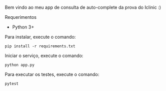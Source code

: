 Bem vindo ao meu app de consulta de auto-complete da prova do Iclinic :)

Requerimentos

* Python 3+

Para instalar, execute o comando:
```
pip install -r requirements.txt
```

Iniciar o serviço, execute o comando:
```
python app.py
```

Para executar os testes, execute o comando:
```
pytest
```
